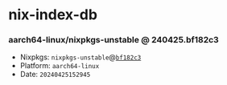 # nix-index-db
### aarch64-linux/nixpkgs-unstable @ 240425.bf182c3
- Nixpkgs: `nixpkgs-unstable`@[`bf182c3`](https://github.com/NixOS/nixpkgs/commit/bf182c39d9439811484aad0d241ea89619b44bc7)
- Platform: `aarch64-linux`
- Date: `20240425152945`
